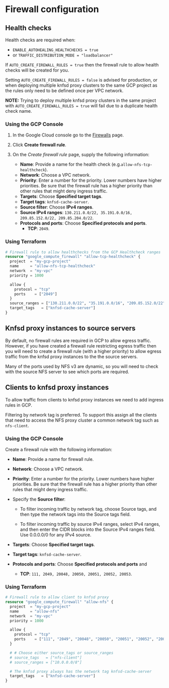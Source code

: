 # Firewall configuration

## Health checks

Health checks are required when:

* `ENABLE_AUTOHEALING_HEALTHCHECKS = true`
* or `TRAFFIC_DISTRIBUTION_MODE = "loadbalancer"`

If `AUTO_CREATE_FIREWALL_RULES = true` then the firewall rule to allow health checks will be created for you.

Setting `AUTO_CREATE_FIREWALL_RULES = false` is advised for production, or when deploying multiple knfsd proxy clusters to the same GCP project as the rules only need to be defined once per VPC network.

**NOTE:** Trying to deploy multiple knfsd proxy clusters in the same project with `AUTO_CREATE_FIREWALL_RULES = true` will fail due to a duplicate health check name.

### Using the GCP Console

1. In the Google Cloud console go to the [Firewalls](https://console.cloud.google.com/networking/firewalls/list) page.

2. Click **Create firewall rule**.

3. On the *Create firewall rule* page, supply the following information:

   * **Name**: Provide a name for the health check (e.g.`allow-nfs-tcp-healthcheck`).
   * **Network**: Choose a VPC network.
   * **Priority**: Enter a number for the priority. Lower numbers have higher priorities. Be sure that the firewall rule has a higher priority than other rules that might deny ingress traffic.
   * **Targets**: Choose **Specified target tags**.
   * **Target tags**: `knfsd-cache-server`.
   * **Source filter**: Choose **IPv4 ranges**.
   * **Source IPv4 ranges**: `130.211.0.0/22, 35.191.0.0/16, 209.85.152.0/22, 209.85.204.0/22`.
   * **Protocols and ports**: Choose **Specified protocols and ports**.
     * **TCP**: `2049`.

### Using Terraform

```terraform
# Firewall rule to allow healthchecks from the GCP Healthcheck ranges
resource "google_compute_firewall" "allow-tcp-healthcheck" {
  project  = "my-gcp-project"
  name     = "allow-nfs-tcp-healthcheck"
  network  = "my-vpc"
  priority = 1000

  allow {
    protocol = "tcp"
    ports    = ["2049"]
  }
  source_ranges = ["130.211.0.0/22", "35.191.0.0/16", "209.85.152.0/22", "209.85.204.0/22"]
  target_tags   = ["knfsd-cache-server"]
}
```

## Knfsd proxy instances to source servers

By default, no firewall rules are required in GCP to allow egress traffic. However, if you have created a firewall rule restricting egress traffic then you will need to create a firewall rule (with a higher priority) to allow egress traffic from the knfsd proxy instances to the the source servers.

Many of the ports used by NFS v3 are dynamic, so you will need to check with the source NFS server to see which ports are required.

## Clients to knfsd proxy instances

To allow traffic from clients to knfsd proxy instances we need to add ingress rules in GCP.

Filtering by network tag is preferred. To support this assign all the clients that need to access the NFS proxy cluster a common network tag such as `nfs-client`.

### Using the GCP Console

Create a firewall rule with the following information:

* **Name**: Provide a name for firewall rule.
* **Network**: Choose a VPC network.

* **Priority**: Enter a number for the priority. Lower numbers have higher priorities. Be sure that the firewall rule has a higher priority than other rules that might deny ingress traffic.

* Specify the **Source filter**:

  * To filter incoming traffic by network tag, choose Source tags, and then type the network tags into the Source tags field.

  * To filter incoming traffic by source IPv4 ranges, select IPv4 ranges, and then enter the CIDR blocks into the Source IPv4 ranges field. Use 0.0.0.0/0 for any IPv4 source.

* **Targets**: Choose **Specified target tags**.
* **Target tags**: `knfsd-cache-server`.
* **Protocols and ports**: Choose **Specified protocols and ports** and
  * **TCP**: `111, 2049, 20048, 20050, 20051, 20052, 20053`.

### Using Terraform

```terraform
# Firewall rule to allow client to knfsd proxy
resource "google_compute_firewall" "allow-nfs" {
  project  = "my-gcp-project"
  name     = "allow-nfs"
  network  = "my-vpc"
  priority = 1000

  allow {
    protocol = "tcp"
    ports    = ["111", "2049", "20048", "20050", "20051", "20052", "20053"]
  }

  # # Choose either source_tags or source_ranges
  # source_tags   = ["nfs-client"]
  # source_ranges = ["10.0.0.0/8"]

  # The knfsd proxy always has the network tag knfsd-cache-server
  target_tags   = ["knfsd-cache-server"]
}
```
